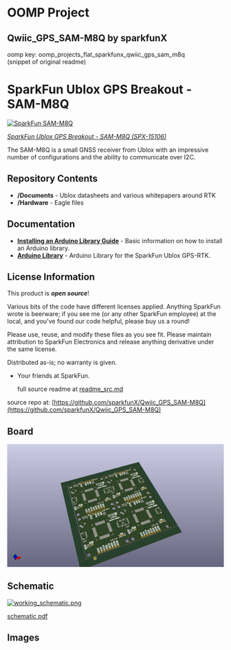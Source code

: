 # OOMP Project  
## Qwiic_GPS_SAM-M8Q  by sparkfunX  
  
oomp key: oomp_projects_flat_sparkfunx_qwiic_gps_sam_m8q  
(snippet of original readme)  
  
SparkFun Ublox GPS Breakout - SAM-M8Q  
===========================================================  
  
[![SparkFun SAM-M8Q](https://cdn.sparkfun.com//assets/parts/1/3/4/6/9/15106-GPS_Breakout_Ublox_SAM-M8Q__Qwiic_-01.jpg)](https://www.sparkfun.com/products/15106)  
  
[*SparkFun Ublox GPS Breakout - SAM-M8Q (SPX-15106)*](https://www.sparkfun.com/products/15106)  
  
The SAM-M8Q is a small GNSS receiver from Ublox with an impressive number of configurations and the ability to communicate over I2C.   
  
Repository Contents  
-------------------  
  
* **/Documents** - Ublox datasheets and various whitepapers around RTK  
* **/Hardware** - Eagle files  
  
Documentation  
--------------  
  
* **[Installing an Arduino Library Guide](https://learn.sparkfun.com/tutorials/installing-an-arduino-library)** - Basic information on how to install an Arduino library.  
* **[Arduino Library](https://github.com/sparkfun/SparkFun_Ublox_Arduino_Library)** - Arduino Library for the SparkFun Ublox GPS-RTK.  
  
License Information  
-------------------  
  
This product is _**open source**_!   
  
Various bits of the code have different licenses applied. Anything SparkFun wrote is beerware; if you see me (or any other SparkFun employee) at the local, and you've found our code helpful, please buy us a round!  
  
Please use, reuse, and modify these files as you see fit. Please maintain attribution to SparkFun Electronics and release anything derivative under the same license.  
  
Distributed as-is; no warranty is given.  
  
- Your friends at SparkFun.  
  
  full source readme at [readme_src.md](readme_src.md)  
  
source repo at: [https://github.com/sparkfunX/Qwiic_GPS_SAM-M8Q](https://github.com/sparkfunX/Qwiic_GPS_SAM-M8Q)  
## Board  
  
[![working_3d.png](working_3d_600.png)](working_3d.png)  
## Schematic  
  
[![working_schematic.png](working_schematic_600.png)](working_schematic.png)  
  
[schematic pdf](working_schematic.pdf)  
## Images  
